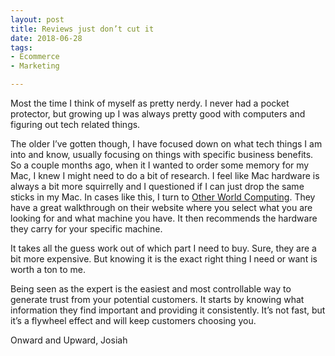 ```yaml
---
layout: post
title: Reviews just don’t cut it
date: 2018-06-28
tags:
- Ecommerce
- Marketing

---
```


Most the time I think of myself as pretty nerdy. I never had a pocket protector, but growing up I was always pretty good with computers and figuring out tech related things. 

The older I’ve gotten though, I have focused down on what tech things I am into and know, usually focusing on things with specific business benefits. So a couple months ago, when it I wanted to order some memory for my Mac, I knew I might need to do a bit of research. I feel like Mac hardware is always a bit more squirrelly and I questioned if I can just drop the same sticks in my Mac. In cases like this, I turn to [Other World Computing](https://www.macsales.com). They have a great walkthrough on their website where you select what you are looking for and what machine you have. It then recommends the hardware they carry for your specific machine.

It takes all the guess work out of which part I need to buy. Sure, they are a bit more expensive. But knowing it is the exact right thing I need or want is worth a ton to me.

Being seen as the expert is the easiest and most controllable way to generate trust from your potential customers. It starts by knowing what information they find important and providing it consistently. It’s not fast, but it’s a flywheel effect and will keep customers choosing you.

Onward and Upward,
Josiah